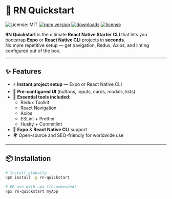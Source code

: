 # 🚀 RN Quickstart
![License: MIT](https://img.shields.io/badge/License-MIT-yellow.svg)
[![npm version](https://img.shields.io/npm/v/rn-quickstart.svg)](https://www.npmjs.com/package/rn-quickstart)
[![downloads](https://img.shields.io/npm/dm/rn-quickstart.svg)](https://www.npmjs.com/package/rn-quickstart)
[![license](https://img.shields.io/github/license/haseebnk/rn-quickstart)](./LICENSE)

**RN Quickstart** is the ultimate **React Native Starter CLI** that lets you bootstrap **Expo** or **React Native CLI** projects in **seconds**.  
No more repetitive setup — get navigation, Redux, Axios, and linting configured out of the box.

---

## ✨ Features
- ⚡ **Instant project setup** — Expo or React Native CLI
- 🎨 **Pre-configured UI** (buttons, inputs, cards, modals, lists)
- 🔧 **Essential tools included**:
  - Redux Toolkit
  - React Navigation
  - Axios
  - ESLint + Prettier
  - Husky + Commitlint
- 📱 **Expo** & **React Native CLI** support
- 🌍 Open-source and SEO-friendly for worldwide use

---

## 📦 Installation

```bash
# Install globally
npm install -g rn-quickstart

# OR use with npx (recommended)
npx rn-quickstart myApp
